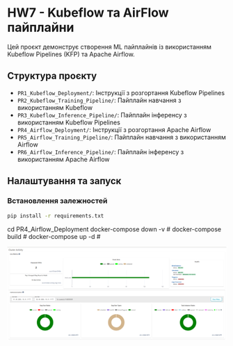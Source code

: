 # HW7 - Kubeflow та AirFlow пайплайни

Цей проєкт демонструє створення ML пайплайнів із використанням Kubeflow Pipelines (KFP) та Apache Airflow.

## Структура проєкту

- `PR1_Kubeflow_Deployment/`: Інструкції з розгортання Kubeflow Pipelines
- `PR2_Kubeflow_Training_Pipeline/`: Пайплайн навчання з використанням Kubeflow
- `PR3_Kubeflow_Inference_Pipeline/`: Пайплайн інференсу з використанням Kubeflow Pipelines
- `PR4_Airflow_Deployment/`: Інструкції з розгортання Apache Airflow
- `PR5_Airflow_Training_Pipeline/`: Пайплайн навчання з використанням Airflow
- `PR6_Airflow_Inference_Pipeline/`: Пайплайн інференсу з використанням Apache Airflow

## Налаштування та запуск


### Встановлення залежностей

```bash
pip install -r requirements.txt
```

cd PR4_Airflow_Deployment
docker-compose down -v  # 
docker-compose build    #
docker-compose up -d    # 


![img.png](img.png)